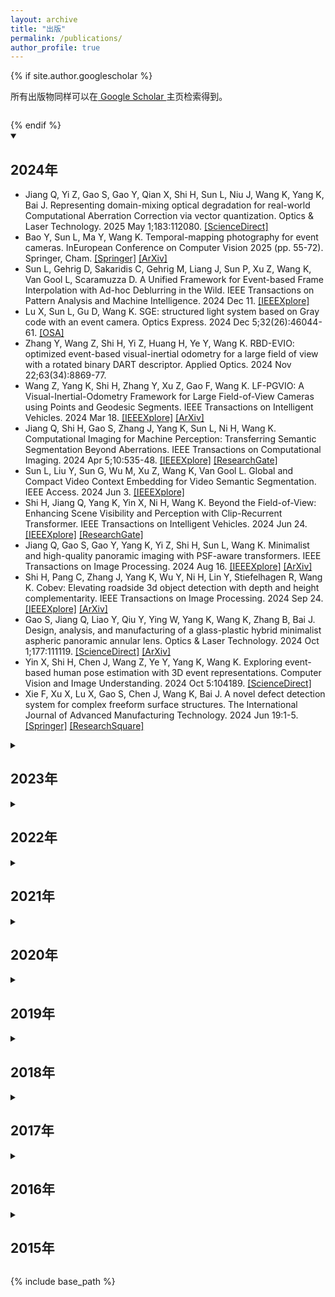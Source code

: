 ```yaml
---
layout: archive
title: "出版"
permalink: /publications/
author_profile: true
---
```


{% if site.author.googlescholar %}
  <div class="wordwrap" style="margin-bottom: 2em;">所有出版物同样可以在<a href="{{site.author.googlescholar}}"> Google Scholar </a>主页检索得到。</div>
{% endif %}

<details open>
<summary><h2>2024年</h2></summary>
<ul>
  <li>Jiang Q, Yi Z, Gao S, Gao Y, Qian X, Shi H, Sun L, Niu J, Wang K, Yang K, Bai J. Representing domain-mixing optical degradation for real-world Computational Aberration Correction via vector quantization. Optics & Laser Technology. 2025 May 1;183:112080. <a href="https://www.sciencedirect.com/science/article/pii/S003039922401538X">[ScienceDirect]</a></li>
  <li>Bao Y, Sun L, Ma Y, Wang K. Temporal-mapping photography for event cameras. InEuropean Conference on Computer Vision 2025 (pp. 55-72). Springer, Cham. <a href="https://link.springer.com/chapter/10.1007/978-3-031-73001-6_4">[Springer]</a> <a href="https://arxiv.org/pdf/2403.06443">[ArXiv]</a></li>
  <li>Sun L, Gehrig D, Sakaridis C, Gehrig M, Liang J, Sun P, Xu Z, Wang K, Van Gool L, Scaramuzza D. A Unified Framework for Event-based Frame Interpolation with Ad-hoc Deblurring in the Wild. IEEE Transactions on Pattern Analysis and Machine Intelligence. 2024 Dec 11. <a href="https://ieeexplore.ieee.org/abstract/document/10794600">[IEEEXplore]</a></li>
  <li>Lu X, Sun L, Gu D, Wang K. SGE: structured light system based on Gray code with an event camera. Optics Express. 2024 Dec 5;32(26):46044-61. <a href="https://opg.optica.org/oe/fulltext.cfm?uri=oe-32-26-46044&id=565036">[OSA]</a></li>
  <li>Zhang Y, Wang Z, Shi H, Yi Z, Huang H, Ye Y, Wang K. RBD-EVIO: optimized event-based visual-inertial odometry for a large field of view with a rotated binary DART descriptor. Applied Optics. 2024 Nov 22;63(34):8869-77.</li>
  <li>Wang Z, Yang K, Shi H, Zhang Y, Xu Z, Gao F, Wang K. LF-PGVIO: A Visual-Inertial-Odometry Framework for Large Field-of-View Cameras using Points and Geodesic Segments. IEEE Transactions on Intelligent Vehicles. 2024 Mar 18. <a href="https://ieeexplore.ieee.org/abstract/document/10472100">[IEEEXplore]</a> <a href="https://arxiv.org/pdf/2306.06663">[ArXiv]</a></li>
  <li>Jiang Q, Shi H, Gao S, Zhang J, Yang K, Sun L, Ni H, Wang K. Computational Imaging for Machine Perception: Transferring Semantic Segmentation Beyond Aberrations. IEEE Transactions on Computational Imaging. 2024 Apr 5;10:535-48. <a href="https://ieeexplore.ieee.org/abstract/document/10493068">[IEEEXplore]</a> <a href="https://www.researchgate.net/profile/Kailun-Yang/publication/379621750_Computational_Imaging_for_Machine_Perception_Transferring_Semantic_Segmentation_Beyond_Aberrations/links/66149969f7d3fc28743cd50d/Computational-Imaging-for-Machine-Perception-Transferring-Semantic-Segmentation-Beyond-Aberrations.pdf">[ResearchGate]</a></li>
  <li>Sun L, Liu Y, Sun G, Wu M, Xu Z, Wang K, Van Gool L. Global and Compact Video Context Embedding for Video Semantic Segmentation. IEEE Access. 2024 Jun 3. <a href="https://ieeexplore.ieee.org/abstract/document/10547049">[IEEEXplore]</a></li>
  <li>Shi H, Jiang Q, Yang K, Yin X, Ni H, Wang K. Beyond the Field-of-View: Enhancing Scene Visibility and Perception with Clip-Recurrent Transformer. IEEE Transactions on Intelligent Vehicles. 2024 Jun 24. <a href="https://ieeexplore.ieee.org/abstract/document/10570336">[IEEEXplore]</a> <a href="https://www.researchgate.net/profile/Kailun-Yang/publication/381683668_Beyond_the_Field-of-View_Enhancing_Scene_Visibility_and_Perception_with_Clip-Recurrent_Transformer/links/667b6c0b1846ca33b851c0f3/Beyond-the-Field-of-View-Enhancing-Scene-Visibility-and-Perception-with-Clip-Recurrent-Transformer.pdf">[ResearchGate]</a></li>
  <li>Jiang Q, Gao S, Gao Y, Yang K, Yi Z, Shi H, Sun L, Wang K. Minimalist and high-quality panoramic imaging with PSF-aware transformers. IEEE Transactions on Image Processing. 2024 Aug 16. <a href="https://ieeexplore.ieee.org/abstract/document/10637965">[IEEEXplore]</a> <a href="https://arxiv.org/pdf/2306.12992">[ArXiv]</a></li>
  <li>Shi H, Pang C, Zhang J, Yang K, Wu Y, Ni H, Lin Y, Stiefelhagen R, Wang K. Cobev: Elevating roadside 3d object detection with depth and height complementarity. IEEE Transactions on Image Processing. 2024 Sep 24. <a href="https://IEEEXplore.ieee.org/abstract/document/10693306">[IEEEXplore]</a> <a href="https://arxiv.org/pdf/2310.02815">[ArXiv]</a></li>
  <li>Gao S, Jiang Q, Liao Y, Qiu Y, Ying W, Yang K, Wang K, Zhang B, Bai J. Design, analysis, and manufacturing of a glass-plastic hybrid minimalist aspheric panoramic annular lens. Optics & Laser Technology. 2024 Oct 1;177:111119. <a href="https://www.sciencedirect.com/science/article/pii/S0030399224005772">[ScienceDirect]</a> <a href="https://arxiv.org/pdf/2405.02942">[ArXiv]</a></li>
  <li>Yin X, Shi H, Chen J, Wang Z, Ye Y, Yang K, Wang K. Exploring event-based human pose estimation with 3D event representations. Computer Vision and Image Understanding. 2024 Oct 5:104189. <a href="https://www.sciencedirect.com/science/article/abs/pii/S1077314224002704">[ScienceDirect]</a></li>
  <li>Xie F, Xu X, Lu X, Gao S, Chen J, Wang K, Bai J. A novel defect detection system for complex freeform surface structures. The International Journal of Advanced Manufacturing Technology. 2024 Jun 19:1-5. <a href="https://link.springer.com/article/10.1007/s00170-024-13827-x">[Springer]</a> <a href="https://www.researchsquare.com/article/rs-2742581/latest.pdf">[ResearchSquare]</a></li>
</ul>
</details>
<details>
<summary><h2>2023年</h2></summary>
<ul>
  <li>Xu X, Gu D, Gao S, Sun L, Lu X, Wang K, Bai J. **Back to Michelson interferometer: a precise inspection system for industrial intricate structures defect detection.** Measurement Science and Technology, 35(3), p. 035026. <a href="https://iopscience.iop.org/article/10.1088/1361-6501/ad1672/meta">[IOP]</a></li>
  <li>Wang Z, Yang K, Shi H, Li P, Gao F, Bai J, Wang K. **LF-VISLAM: A SLAM Framework for Large Field-of-View Cameras With Negative Imaging Plane on Mobile Agents.** IEEE Transactions on Automation Science and Engineering, 2023. <a href="https://IEEEXplore.ieee.org/abstract/document/10294179/">[IEEEXplore]</a> <a href="https://arxiv.org/pdf/2209.05167">[ArXiv]</a></li>
  <li>Shi Z, Shi H, Yang K, Yin Z, Lin Y, Wang K. **PanoVPR: Towards Unified Perspective-to-Equirectangular Visual Place Recognition via Sliding Windows across the Panoramic View.** In 2023 IEEE 26th International Conference on Intelligent Transportation Systems (ITSC), pp. 1333-1340. IEEE. <a href="https://IEEEXplore.ieee.org/abstract/document/10421857/">[IEEEXplore]</a> <a href="https://arxiv.org/pdf/2303.14095">[ArXiv]</a></li>
  <li>Yi Z, Shi H, Yang K, Jiang Q, Ye Y, Wang Z, Ni H, Wang K. **FocusFlow: Boosting Key-Points Optical Flow Estimation for Autonomous Driving.** IEEE Transactions on Intelligent Vehicles, 2023. <a href="https://IEEEXplore.ieee.org/abstract/document/10258386/">[IEEEXplore]</a> <a href="https://arxiv.org/pdf/2308.07104">[ArXiv]</a></li>
  <li>Zhang S, Sun L, Wang K. **A Multi-Scale Recurrent Framework for Motion Segmentation with Event Camera.** IEEE Access, 2023. <a href="https://IEEEXplore.ieee.org/abstract/document/10196434/">[IEEEXplore]</a></li>
  <li>Bao Y, Sun L, Ma Y, Gu D, Wang K. **Improving fast auto-focus with event polarity.** Optics Express, 31(15), pp. 24025-24044, 2023. <a href="https://opg.optica.org/oe/fulltext.cfm?uri=oe-31-15-24025&id=532555">[OSA]</a></li>
  <li>Shi H, Zhou Y, Yang K, Yin X, Wang Z, Ye Y, Yin Z, Meng S, Li P, Wang K. **PanoFlow: Learning 360° Optical Flow for Surrounding Temporal Understanding.** IEEE Transactions on Intelligent Transportation Systems, 2023. <a href="https://IEEEXplore.ieee.org/abstract/document/10041956/">[IEEEXplore]</a> <a href="https://www.researchgate.net/profile/Kailun-Yang/publication/368434489_PanoFlow_Learning_360circ_Optical_Flow_for_Surrounding_Temporal_Understanding/links/63eafd26bd78607643646dd1/PanoFlow-Learning-360circ-Optical-Flow-for-Surrounding-Temporal-Understanding.pdf">[ResearchGate]</a></li>
  <li>Sun L, Sakaridis C, Liang J, Sun P, Cao J, Zhang K, Jiang Q, Wang K, Van Gool L. **Event-based frame interpolation with ad-hoc deblurring.** In Proceedings of the IEEE/CVF Conference on Computer Vision and Pattern Recognition, pp. 18043-18052, 2023, IEEE. <a href="https://openaccess.thecvf.com/content/CVPR2023/html/Sun_Event-Based_Frame_Interpolation_With_Ad-Hoc_Deblurring_CVPR_2023_paper.html">[CVF]</a></li>
</ul>
</details>
<details>
<summary><h2>2022年</h2></summary>
<ul>
  <li>Gao S, Yang K, Shi H, Wang K, Bai J. **Review on panoramic imaging and its applications in scene understanding.** IEEE Transactions on Instrumentation and Measurement, 71, 1-34, 2022. <a href="https://IEEEXplore.ieee.org/abstract/document/9927463/">[IEEEXplore]</a> <a href="https://arxiv.org/pdf/2205.05570">[ArXiv]</a></li>
  <li>Sun L, Sakaridis C, Liang J, Jiang Q, Yang K, Sun P, Ye Y, Wang K, Gool LV. **Event-based fusion for motion deblurring with cross-modal attention.** In European conference on computer vision, pp. 412-428, 2022, Cham: Springer Nature Switzerland. <b style="color:red;">Oral</b> <a href="https://link.springer.com/chapter/10.1007/978-3-031-19797-0_24">[Springer]</a> <a href="https://arxiv.org/pdf/2112.00167">[ArXiv]</a></li>
  <li>Wang Z, Yang K, Shi H, Li P, Gao F, Wang K. **LF-VIO: A visual-inertial-odometry framework for large field-of-view cameras with negative plane.** In 2022 IEEE/RSJ International Conference on Intelligent Robots and Systems (IROS), pp. 4423-4430, IEEE. <a href="https://IEEEXplore.ieee.org/abstract/document/9981217/">[IEEEXplore]</a> <a href="https://arxiv.org/pdf/2202.12613">[ArXiv]</a></li>
  <li>Chen J, Shi H, Ye Y, Yang K, Sun L, Wang K. **Efficient human pose estimation via 3d event point cloud.** In 2022 International Conference on 3D Vision (3DV), pp. 1-10, 2022, IEEE. <a href="https://IEEEXplore.ieee.org/abstract/document/10044402">[IEEEXplore]</a> <a href="https://arxiv.org/pdf/2206.04511">[ArXiv]</a></li>
  <li>Gao S, Sun L, Jiang Q, Shi H, Wang J, Wang K, Bai J. **Compact and lightweight panoramic annular lens for computer vision tasks.** Optics Express, 30(17), pp. 29940-29956, 2022. <b style="color:red;">Editors' Pick</b> <a href="https://opg.optica.org/oe/fulltext.cfm?uri=oe-30-17-29940&id=487064">[OSA]</a></li>
  <li>Zhang Y, Ren Y, Chen J, Hu Z, Bai J, Zhao L, Wang K. **Fast testing of partial camera lenses based on a liquid crystal spatial light modulator.** Applied Optics. 61(22), pp.6420-6429, 2022. <a href="https://opg.optica.org/ao/fulltext.cfm?uri=ao-61-22-6420&id=480242">[OSA]</a></li>
  <li>Shi H, Zhou Y, Yang K, Yin X, Wang K. **CSFlow: Learning optical flow via cross strip correlation for autonomous driving.** In 2022 IEEE intelligent vehicles symposium (IV), pp. 1851-1858, 2022. <a href="https://IEEEXplore.ieee.org/abstract/document/9827341/">[IEEEXplore]</a> <a href="https://arxiv.org/pdf/2202.00909">[ArXiv]</a></li>
  <li>Jiang Q, Shi H, Sun L, Gao S, Yang K, Wang K. **Annular computational imaging: Capture clear panoramic images through simple lens.** IEEE Transactions on Computational Imaging, 8, pp. 1250-1264, 2022. <a href="https://IEEEXplore.ieee.org/abstract/document/10021856/">[IEEEXplore]</a> <a href="https://arxiv.org/pdf/2206.06070">[ArXiv]</a></li>
</ul>
</details>
<details>
<summary><h2>2021年</h2></summary>
<ul>
  <li>Yan R, Yang K, Wang K. **NLFNet: Non-local fusion towards generalized multimodal semantic segmentation across RGB-depth, polarization, and thermal images.** In 2021 IEEE international conference on robotics and biomimetics (ROBIO), pp. 1129-1135, IEEE. <a href="https://IEEEXplore.ieee.org/abstract/document/9739390">[IEEEXplore]</a> <a href="https://yangkailun.com/publications/robio2021_ran.pdf">[PDF]</a></li>
  <li>陈浩, 杨恺伦, 胡伟健, 白剑, 汪凯巍. **基于全景环带成像的语义视觉里程计.** Acta Optica Sinica, 41(22), p.2215002, 2021. <a href="https://www.researching.cn/ArticlePdf/m00006/2021/41/22/2215002.pdf">[PDF]</a></li>
  <li>Zhou K, Yang K, Wang K. **Panoramic depth estimation via supervised and unsupervised learning in indoor scenes.** Applied optics, 60(26), pp. 8188-8197, 2021. <a href="https://opg.optica.org/ao/abstract.cfm?uri=ao-60-26-8188">[OSA]</a></li>
  <li>Chen H, Hu W, Yang K, Bai J, Wang K. **Panoramic annular SLAM with loop closure and global optimization.** Applied Optics, 60(21), pp. 6264-6274, 2021. <a href="https://opg.optica.org/ao/abstract.cfm?uri=ao-60-21-6264">[OSA]</a></li>
  <li>Ji Z, Hu W, Wang Z, Yang K, Wang K. **Seeing through events: Real-time moving object sonification for visually impaired people using event-based camera.** Sensors, 21(10), p. 3558, 2021.</li>
  <li>Sun L, Wang J, Yang K, Wu K, Zhou X, Wang K, Bai J. **Aerial-PASS: panoramic annular scene segmentation in drone videos.** In 2021 European Conference on Mobile Robots (ECMR), pp. 1-6. IEEE. <a href="https://IEEEXplore.ieee.org/abstract/document/9568802">[IEEEXplore]</a> <a href="https://arxiv.org/pdf/2105.07209">[ArXiv]</a></li>
  <li>Fei W, Zhao L, Bai J, Zhou X, Hou J, Yan H, Wang K. **Feature-based characterization and extraction of ripple errors over the large square aperture.** Optics Express, 29(6), pp. 8296-311, 2021. <a href="https://opg.optica.org/oe/fulltext.cfm?uri=oe-29-6-8296&id=448760">[OSA]</a></li>
  <li>Cheng R, Hu W, Chen H, Fang Y, Wang K, Xu Z, Bai J. **Hierarchical visual localization for visually impaired people using multimodal images.** Expert Systems with Applications. 165, p. 113743, 2021. <a href="https://pure.hud.ac.uk/ws/files/21313140/ESWA_D_20_01112R2_1_.pdf">[PDF]</a></li>
  <li>Xiang K, Yang K, Wang K. **Polarization-driven semantic segmentation via efficient attention-bridged fusion.** Optics Express, 29(4), pp. 4802-4820, 2021. <a href="https://opg.optica.org/oe/fulltext.cfm?uri=oe-29-4-4802&id=447070">[OSA]</a></li>
</ul>
</details>
<details>
<summary><h2>2020年</h2></summary>
<ul>
  <li>K. Yang, X. Hu, Y. Fang, K. Wang, R. Stiefelhagen. **Omnisupervised Omnidirectional Semantic Segmentation.** IEEE Transactions on Intelligent Transportation Systems, 2020. <a href="https://IEEEXplore.ieee.org/document/9204767">[IEEEXplore]</a> <a href="https://www.researchgate.net/profile/Kailun-Yang/publication/345419595_Omnisupervised_Omnidirectional_Semantic_Segmentation/links/609daf06458515c2658cb643/Omnisupervised-Omnidirectional-Semantic-Segmentation.pdf">[ResearchGate]</a></li>
  <li>L. Sun, K. Yang, X. Hu, W. Hu, K. Wang. **Real-Time Fusion Network for RGB-D Semantic Segmentation Incorporating Unexpected Obstacle Detection for Road-Driving Images.** IEEE Robotics and Automation Letters, 5(4), pp. 5558-5565, 2020. <a href="../files/publications/ral2020_lei.pdf">[PDF]</a></li>
  <li>W. Hu, K. Wang, K. Yang, R. Cheng, Y. Ye, L. Sun, Z. Xu. **A Comparative Study in Real-Time Scene Sonification for Visually Impaired People.** Sensors, 20(11), p. 3222, 2020. <a href="https://www.mdpi.com/1424-8220/20/11/3222/pdf">[PDF]</a></li>
  <li>Y. Fang, K. Yang, R. Cheng, K. Wang. **A Panoramic Localizer Based on Coarse-to-Fine Descriptors for Navigation Assistance.** Sensors, 20(15), p. 4177, 2020. <a href="https://www.mdpi.com/1424-8220/20/15/4177/pdf">[PDF]</a></li>
  <li>R. Cheng, W. Hu, H. Chen, Y. Fang, K. Wang, Z. Xu, J. Bai. **Hierarchical Visual Localization for Visually Impaired People Using Multimodal Images.** Expert Systems with Applications, p. 113743, 2020.</li>
  <li>R. Cheng, K. Wang, J. Bai, Z. Xu. **Unifying Visual Localization and Scene Recognition for People with Visual Impairment.** IEEE Access, 8, pp. 64284-64296, 2020. <a href="https://IEEEXplore.ieee.org/document/9051719">[IEEEXplore]</a></li>
  <li>K. Yang, X. Hu, K. Wang, R. Stiefelhagen. **In Defense of Multi-Source Omni-Supervised Efficient ConvNet for Robust Semantic Segmentation in Heterogeneous Unseen Domains.** In IEEE Intelligent Vehicles Symposium (IV2020), Virtual, October 2020.</li>
  <li>K. Yang, X. Hu, H. Chen, K. Xiang, K. Wang, R. Stiefelhagen. **DS-PASS: Detail-Sensitive Panoramic Annular Semantic Segmentation through SwaftNet for Surrounding Sensing.** In IEEE Intelligent Vehicles Symposium (IV2020), Virtual, October 2020. <a href="https://arxiv.org/pdf/1909.07721.pdf">[PDF]</a></li>
  <li>Y. Fang, K. Wang, R. Cheng, K. Yang. **CFVL: A Coarse-to-Fine Vehicle Localizer with Omnidirectional Perception across Severe Appearance Variations.** In IEEE Intelligent Vehicles Symposium (IV2020), Virtual, October 2020. <a href="../files/publications/iv2020_yicheng.pdf">[PDF]</a></li>
  <li>Y. Ye, K. Yang, K. Xiang, J. Wang, K. Wang. **Universal Semantic Segmentation for Fisheye Urban Driving Images.** In IEEE International Conference on Systems, Man, and Cybernetics (SMC2020), Virtual, October 2020. <a href="../files/publications/smc2020_yaozu.pdf">[PDF]</a></li>
  <li>K. Zhou, K. Wang, K. Yang. **PADENet: An Efficient and Robust Panoramic Monocular Depth Estimation Network for Outdoor Scenes.** In IEEE Intelligent Transportation Systems Conference (ITSC2020), Virtual, September 2020. <a href="../files/publications/itsc2020_keyang.pdf">[PDF]</a></li>
  <li>K. Zhou, K. Wang, K. Yang. **A robust monocular depth estimation framework based on light-weight ERF-PSPNet for day-night driving scenes.** In International Conference on Graphics, Images and Interactive Techniques (CGIIT2020), Virtual, February 2020. <a href="../files/publications/cgiit2020_keyang.pdf">[PDF]</a></li>
</ul>
</details>
<details>
<summary><h2>2019年</h2></summary>
<ul>
  <li>K. Yang, X. Hu, L.M. Bergasa, E. Romera, K. Wang. **PASS: Panoramic Annular Semantic Segmentation.** IEEE Transactions on Intelligent Transportation Systems, 2019. <a href="https://IEEEXplore.ieee.org/document/8835049">[IEEEXplore]</a></li>
  <li>K. Yang, L.M. Bergasa, E. Romera, K. Wang. **Robustifying Semantic Cognition of Traversability across Wearable RGB-Depth Cameras.** Applied Optics, 58(12), pp. 3141-3155, 2019. <b style="color:red;">Editors' Pick</b> <a href="../files/publications/ao2019_kailun.pdf">[PDF]</a></li>
  <li>H. Chen, K. Wang, W. Hu, K. Yang, R. Cheng, X. Huang, J. Bai. **PALVO: Visual odometry based on panoramic annular lens.** Optics Express, 27(17), pp. 24481-24497, 2019. <a href="../files/publications/oe2019_hao.pdf">[PDF]</a></li>
  <li>H. Li, K. Wang, K. Yang, R. Cheng, C. Wang, L. Fei. **Unconstrained Self-Calibration of Stereo Camera on Visually Impaired Assistance Device.** Applied Optics, 58(23), pp. 6377-6387, 2019. <a href="../files/publications/ao2019_huabing.pdf">[PDF]</a></li>
  <li>W. Hu, K. Wang, H. Chen, R. Cheng, K. Yang. **An Indoor Positioning Framework Based on Panoramic Visual Odometry for Visually Impaired People.** Measurement Science and Technology, 31(1), p.014006, 2019. <a href="../files/publications/mst2019_weijian.pdf">[PDF]</a></li>
  <li>N. Long, K. Wang, R. Cheng, W. Hu, K. Yang. **Unifying Obstacle Detection, Recognition and Fusion Based on Millimeter Wave Radar and RGB-Depth Sensors for the Visually Impaired.** Review of Scientific Instruments, 90(4), p. 044102, 2019. <a href="../files/publications/rsi2019_ningbo.pdf">[PDF]</a></li>
  <li>N. Long, K. Wang, R. Cheng, K. Yang, W. Hu, J. Bai. **Assisting the visually impaired: Multi-target warning through millimeter wave radar and RGB-Depth sensors.** Journal of Electronic Imaging, 28(1), p. 013028, 2019. <a href="../files/publications/jei2019_ningbo.pdf">[PDF]</a></li>
  <li>R. Cheng, K. Wang, J. Bai, Z. Xu. **OpenMPR: Recognize places using multimodal data for people with visual impairments.** Measurement Science and Technology, 2019.</li>
  <li>K. Xiang, K. Wang, K. Yang. **Importance-Aware Semantic Segmentation with Efficient Pyramidal Context Network for Navigational Assistant Systems.** In IEEE Intelligent Transportation Systems Conference (ITSC2019), Auckland, New Zealand, October 2019. <a href="../files/publications/itsc2019_kaite.pdf">[PDF]</a></li>
  <li>R. Cheng, K. Wang, S. Lin, W. Hu, K. Yang, X. Huang, H. Li, D. Sun, J. Bai. **Panoramic Annular Localizer: Tackling the Variation Challenges of Outdoor Localization Using Panoramic Annular Images and Active Deep Descriptors.** In IEEE Intelligent Transportation Systems Conference (ITSC2019), Auckland, New Zealand, October 2019. <a href="../files/publications//itsc2019_ruiqi.pdf">[PDF]</a></li>
  <li>X. Hu, K. Yang, K. Wang. **ACNet: Attention Based Network to Exploit Complementary Features for RGBD Semantic Segmentation.** In IEEE International Conference on Image Processing (ICIP2019), Taipei, China, September 2019. <a href="../files/publications/icip2019_xinxin.pdf">[PDF]</a></li>
  <li>D. Sun, X. Huang, K. Yang. **A Multimodal Vision Sensor for Autonomous Driving.** In SPIE Security + Defence, Strasbourg, France, September 2019. <a href="../files/publications/spie2019_dongming.pdf">[PDF]</a></li>
  <li>Y. Xu, K. Wang, K. Yang, D. Sun, J. Fu. **Semantic Segmentation of Panoramic Images Using a Synthetic Dataset.** In SPIE Security + Defence, Strasbourg, France, September 2019. <a href="../files/publications/spie2019_yuanyou.pdf">[PDF]</a></li>
  <li>L. Sun, K. Wang, K. Yang, K. Xiang. **See Clearer at Night: Towards Robust Nighttime Semantic Segmentation through Day-Night Image Conversion.** In SPIE Security + Defence, Strasbourg, France, September 2019. <a href="../files/publications/spie2019_lei.pdf">[PDF]</a></li>
  <li>K. Xiang, K. Wang, K. Yang. **A Comparative Study of High-Recall Real-Time Semantic Segmentation Based on Swift Factorized Network.** In SPIE Security + Defence, Strasbourg, France, September 2019. <a href="../files/publications/spie2019_kaite.pdf">[PDF]</a></li>
  <li>Y. Fang, K. Wang, R. Cheng, K. Yang, J. Bai. **Visual place recognition based on multi-level descriptors for the visually impaired people.** In SPIE Security + Defence, Strasbourg, France, September 2019. <a href="../files/publications/spie2019_yicheng.pdf">[PDF]</a></li>
  <li>C. Xu, K. Wang, K. Yang, R. Cheng, J. Bai. **Semantic scene understanding on mobile device with illumination invariance for the visually impaired.** In SPIE Security + Defence, Strasbourg, France, September 2019. <a href="../files/publications/spie2019_chengyou.pdf">[PDF]</a></li>
  <li>J. Shen, K. Wang, K. Yang, K. Xiang, L. Fei, X. Hu, H. Li, H. Chen. **A Depth Estimation Framework Based on Unsupervised Learning and Cross-Modal Translation.** In SPIE Security + Defence, Strasbourg, France, September 2019. <a href="../files/publications/spie2019_jiafeng.pdf">[PDF]</a></li>
  <li>J. Wang, J. Bai, X. Huang, X. Zhou, L. Zhao, K. Yan, J. Hou, K. Yang. **Transparent object sensing with enhanced prior from deep convolutional neural network.** In SPIE Security + Defence, Strasbourg, France, September 2019. <a href="../files/publications/spie2019_jing.pdf">[PDF]</a></li>
  <li>K. Yang, X. Hu, L.M. Bergasa, X. Huang, D. Sun, K. Wang. **Can we PASS beyond the Field of View? Panoramic Annular Semantic Segmentation for Real-World Surrounding Perception.** In IEEE Intelligent Vehicles Symposium (IV2019), Paris, France, June 2019. <a href="https://IEEEXplore.ieee.org/document/8814042/">[IEEEXplore]</a></li>
  <li>E. Romera, L.M. Bergasa, K. Yang, J.M. Álvarez, R. Barea. **Bridging the Day and Night Domain Gap for Semantic Segmentation.** In IEEE Intelligent Vehicles Symposium (IV2019), Paris, France, June 2019. <a href="../files/publications/iv2019_eduardo.pdf">[PDF]</a></li>
  <li>K. Xiang, K. Wang, L. Fei, K. Yang. **Store sign text recognition for wearable navigation assistance system.** In International Conference on Graphics, Images and Interactive Techniques (CGIIT2019), Guangzhou, China, February 2019. <a href="../files/publications/cgiit2019_kaite.pdf">[PDF]</a></li>
  <li>Y. Ye, K. Wang, W. Hu, H. Li, K. Yang, L. Sun, Z. Chen. **A wearable vision-to-audio sensory substitution device for blind assistance and the correlated neural substrates.** In International Conference on Graphics, Images and Interactive Techniques (CGIIT2019), Guangzhou, China, February 2019. <a href="../files/publications/cgiit2019_yaozu.pdf">[PDF]</a></li>
</ul>
</details>
<details>
<summary><h2>2018年</h2></summary>
<ul>
  <li>K. Yang, K. Wang, L.M. Bergasa, E. Romera, W. Hu, D. Sun, J. Sun, R. Cheng, T. Chen, E. López. **Unifying Terrain Awareness for the Visually Impaired through Real-Time Semantic Segmentation.** Sensors, 18(5), p. 1506, 2018. <a href="http://www.mdpi.com/1424-8220/18/5/1506/pdf ">[PDF]</a></li>
  <li>K. Yang, K. Wang, H. Chen, J. Bai. **Reducing the minimum range of a RGB-depth sensor to aid navigation in visually impaired individuals.** Applied Optics, 57(11), pp. 2809-2819, 2018. <b style="color:red;">Editors' Pick</b> <a href="../files/publications/ao2018_kailun.pdf">[PDF]</a></li>
  <li>S. Lin, R. Cheng, K. Wang, K. Yang. **Visual localizer: outdoor localization based on convnet descriptor and global optimization for visually impaired pedestrians.** Sensors, 18(8), p. 2476, 2018. <a href="http://www.mdpi.com/1424-8220/18/8/2476/pdf">[PDF]</a></li>
  <li>R. Cheng, K. Wang, K. Yang, N. Long, J. Bai. **Real-time pedestrian crossing lights detection algorithm for the visually impaired.** Multimedia Tools and Applications, 77(16), pp. 20651-20671, 2018. <a href="../files/publications/mta2018_ruiqi.pdf">[PDF]</a></li>
  <li>K. Yang, R. Cheng, L.M. Bergasa, E. Romera, K. Wang, N. Long. **Intersection perception through real-time semantic segmentation to assist navigation of visually impaired pedestrians.** In IEEE International Conference on Robotics and Biomimetics (ROBIO2018), Kuala Lumpur, Malaysia, December 2018. <a href="../files/publications/robio2018_kailunruiqi.pdf">[PDF]</a></li>
  <li>K. Yang, L.M. Bergasa, E. Romera, J. Wang, K. Wang, E. López. **Perception framework of water hazards beyond traversability for real-world navigation assistance systems.** In IEEE International Conference on Robotics and Biomimetics (ROBIO2018), Kuala Lumpur, Malaysia, December 2018. <a href="../files/publications/robio2018_kailunjuan.pdf">[PDF]</a></li>
  <li>K. Yang, L.M. Bergasa, E. Romera, X. Huang, K. Wang. **Predicting polarization beyond semantics for wearable robotics.** In IEEE-RAS International Conference on Humanoid Robots (Humanoids2018), Beijing, China, November 2018. <b style="color:red;">Spotlight Paper</b> <a href="../files/publications/humanoids2018_kailun.pdf">[PDF]</a></li>
  <li>J. Wang, K. Yang, W. Hu, K. Wang. **An environmental perception and navigational assistance system for visually impaired persons based on semantic stixels and sound interaction.** In IEEE International Conference on Systems, Man, and Cybernetics (SMC), Miyazaki, Japan, October 2018. <a href="../files/publications/smc2018_juan.pdf">[PDF]</a></li>
  <li>N. Long, K. Wang, R. Cheng, W. Hu, K. Yang. **Low power millimeter wave radar system for the visually impaired.** In IET International Radar Conference (IRC2018), Nanjing, China, October 2018. <b style="color:red;">Excellent Paper Award</b> <a href="../files/publications/irc2018_ningbo.pdf">[PDF]</a></li>
  <li>Y. Ye, K. Wang, W. Hu, K. Yang. **Study on the brain mechanism in visual assistance for the blind.** In West-Lake Photonics Symposium (WPS2018), Hangzhou, China, October 2018. <a href="../files/publications/wps2018_yaozu.pdf">[PDF]</a></li>
  <li>Z. Huang, K. Wang, K. Yang, R. Cheng, J. Bai. **Glass detection and recognition based on the fusion of ultrasonic sensor and RGB-D sensor for the visually impaired.** In West-Lake Photonics Symposium (WPS2018), Hangzhou, China, October 2018. <a href="../files/publications/wps2018_zhiming.pdf">[PDF]</a></li>
  <li>N. Long, K. Wang, R. Cheng, K. Yang, W. Hu, J. Bai. **Multiple Target Warning through Millimeter Wave Radar and RGB-Depth Sensors.** In West-Lake Photonics Symposium (WPS2018), Hangzhou, China, October 2018. <a href="../files/publications/wps2018_ningbo.pdf">[PDF]</a></li>
  <li>W. Hu, K. Wang. **A Robust Localization Approach Using Multi-Sensor Fusion.** In West-Lake Photonics Symposium (WPS2018), Hangzhou, China, October 2018.</li>
  <li>K. Yang, L.M. Bergasa, E. Romera, D. Sun, K. Wang, R. Barea. **Semantic perception of curbs beyond traversability for real-world navigation assistance systems.** In IEEE International Conference on Vehicular Electronics and Safety (ICVES2018), Madrid, Spain, September 2018. <a href="../files/publications/icves2018_kailun.pdf">[PDF]</a></li>
  <li>L. Fei, K. Wang, S. Lin, K. Yang, R. Cheng, H. Chen. **Scene text detection and recognition system for visually impaired people in real world.** In SPIE Security + Defence, Berlin, Germany, September 2018. <b style="color:red;">Best Student Paper</b> <a href="../files/publications/securitydefence2018_lei.pdf">[PDF]</a></li>
  <li>N. Long, K. Wang, R. Cheng, K. Yang, J. Bai. **Fusion of Millimeter wave Radar and RGB-Depth sensors for assited navigation of the visually impaired.** In SPIE Security ＋ Defence, Berlin, Germany, September 2018. <a href="../files/publications/securitydefence2018_ningbo.pdf">[PDF]</a></li>
  <li>Z. Huang, K. Wang, K. Yang, R. Cheng, J. Bai. **Glass detection and recognition based on the fusion of ultrasonic sensor and RGB-D sensor for the visually impaired.** In SPIE Security + Defence, Berlin, Germany, September 2018. <a href="../files/publications/securitydefence2018_zhiming.pdf">[PDF]</a></li>
  <li>H. Chen, K. Wang, W. Hu, L. Fei. **SORB: improving ORB feature matching using semantic segmentation.** In SPIE Security ＋ Defence, Berlin, Germany, September 2018.</li>
  <li>W. Hu, K. Wang, H. Chen. **A robust localization approach in relatively fixed environment using multisensor fusion.** In SPIE Security ＋ Defence, Berlin, Germany, September 2018.</li>
  <li>R. Cheng, K. Wang, L. Lin, K. Yang. **Visual Localization of Key Positions for Visual Impaired People.** In International Conference on Pattern Recognition (ICPR2018), Beijing, China, August 2018. <a href="../files/publications/icpr2018_ruiqi.pdf">[PDF]</a></li>
  <li>S. Lin, K. Wang, K. Yang, R. Cheng. **KrNet: A Kinetic Real-time Convolutional Neural Network for Navigational Assistance.** In International Conference on Computers Helping People with Special Needs (ICCHP2018), Linz, Austria, July 2018. <a href="../files/publications//icchp2018_shufei.pdf">[PDF]</a></li>
  <li>R. Cheng, K. Wang, S. Lin. **Intersection Navigation for People with Visual Impairment.** In International Conference on Computers Helping People with Special Needs (ICCHP2018), Linz, Austria, July 2018.</li>
  <li>K. Yang, L.M. Bergasa, E. Romera, R. Cheng, T. Chen, K. Wang. **Unifying terrain awareness through real-time semantic segmentation.** In IEEE Intelligent Vehicles Symposium (IV2018), Suzhou, China, June 2018. **[Main Publication in Google Scholar Metrics](https://scholar.google.com/citations?hl=en&view_op=list_hcore&venue=BXKrKfEyuD0J.2020&vq=eng_transportation&cstart=20)** <a href="../files/publications/iv2018_kailun.pdf">[PDF]</a></li>
  <li>K. Yang, K. Wang, S. Lin, J. Bai, L.M. Bergasa, R. Arroyo. **Long-range Traversability Awareness and Low-lying Obstacle Negotiation with RealSense for the Visually Impaired.** In International Conference on Information Science and System (ICISS2018), Jeju Island, South Korea, April 2018. <a href="../files/publications/iciss2018_kailun.pdf">[PDF]</a></li>
  <li>H. Chen, K. Wang, K. Yang. **Improving RealSense by Fusing Color Stereo Vision and Infrared Stereo Vision for the Visually Impaired.** In International Conference on Information Science and System (ICISS2018), Jeju Island, South Korea, April 2018. <a href="../files/publications/iciss2018_hao.pdf">[PDF]</a></li>
  <li>K. Yang, K. Wang, S. Lin, J. Bai, L.M. Bergasa, R. Arroyo. **Long-range Traversability Awareness and Low-lying Obstacle Negotiation with RealSense for the Visually Impaired.** In International Conference on Frontiers of Image Processing (ICFIP2018), Barcelona, Spain, March 2018. <b style="color:red;">Best Paper Award</b> <a href="../files/publications/icfip2018_kailun.pdf">[PDF]</a></li>
  <li>H. Chen, K. Wang, K. Yang. **Improving RealSense by Fusing Color Stereo Vision and Infrared Stereo Vision for the Visually Impaired.** In International Conference on Frontiers of Image Processing (ICFIP2018), Barcelona, Spain, March 2018. <a href="../files/publications/icfip2018_hao.pdf">[PDF]</a></li>
</ul>
</details>
<details>
<summary><h2>2017年</h2></summary>
<ul>
  <li>K. Yang, K. Wang, X. Zhao, R. Cheng, J. Bai, Y. Yang, D. Liu. **IR stereo RealSense: Decreasing minimum range of navigational assistance for visually impaired individuals.** Journal of Ambient Intelligence and Smart Environments, 9(6), pp. 743-755, 2017. <a href="../files/publications/jaise2017_kailun.pdf">[PDF]</a></li>
  <li>K. Yang, K. Wang, R. Cheng, W. Hu, X. Huang, J. Bai. **Detecting Traversable Area and Water Hazards for the Visually Impaired with a pRGB-D Sensor.** Sensors, 17(8), p. 1890, 2017. <a href="https://www.mdpi.com/1424-8220/17/8/1890/pdf">[PDF]</a></li>
  <li>R. Cheng, K. Wang, K. Yang, N. Long, W. Hu, H. Chen, J. Bai, D. Liu. **Crosswalk navigation for people with visual impairments on a wearable device.** Journal of Electronic Imaging, 26(5), p. 053025, 2017. <a href="../files/publications/jei2017_ruiqi.pdf">[PDF]</a></li>
  <li>X. Huang, J. Bai, K. Wang, Q. Liu, Y. Luo, K. Yang, X. Zhang. **Target enhanced 3d reconstruction based on polarization-coded structured light.** Optics Express, 25(2), pp. 1173-1184, 2017. <a href="../files/publications/oe2017_xiao.pdf">[PDF]</a></li>
</ul>
</details>
<details>
<summary><h2>2016年</h2></summary>
<ul>
  <li>K. Yang, K. Wang, W. Hu, J. Bai. **Expanding the Detection of Traversable Area with RealSense for the Visually Impaired.** Sensors, 16(11), p. 1954, 2016. <a href="https://www.mdpi.com/1424-8220/16/11/1954/pdf">[PDF]</a></li>
  <li>X. Zhao, K. Wang, K. Yang, W. Hu. **Unconstrained face detection and recognition based on RGB-D camera for the visually impaired.** In International Conference on Graphics and Image Processing (ICGIP2016), Tokyo, Japan, October 2016. <a href="../files/publications/icgip2016_xiangdong.pdf">[PDF]</a></li>
</ul>
</details>
<details>
<summary><h2>2015年</h2></summary>
<ul>
  <li>R. Cheng, K. Wang, K. Yang, X. Zhao. **A ground and obstacle detection algorithm for the visually impaired.** In IET International Conference on Biomedical Image and Signal Processing (ICBISP2015), Beijing, China, November 2015. <a href="../files/publications/icbisp2015_ruiqi.pdf">[PDF]</a></li>
  <li>K. Yang, K. Wang, R. Cheng, X. Zhu. **A new approach of point cloud processing and scene segmentation for guiding the visually impaired.** In IET International Conference on Biomedical Image and Signal Processing (ICBISP2015), Beijing, China, November 2015. <a href="../files/publications/icbisp2015_kailun.pdf">[PDF]</a></li>
</ul>
</details>

{% include base_path %}
<!-- {% for post in site.publications reversed %}
  {% include archive-single.html %}
{% endfor %} -->

